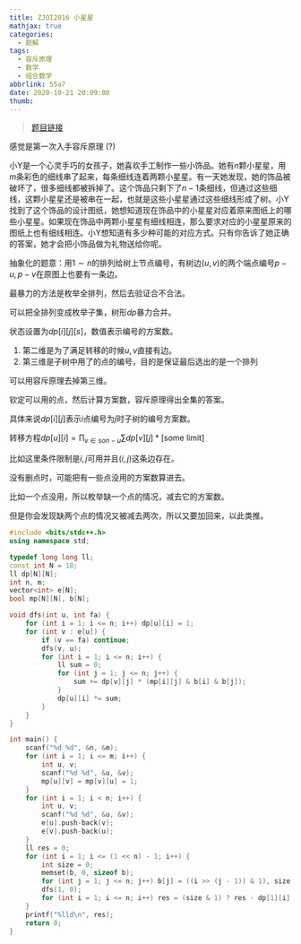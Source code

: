 ```yaml
---
title: ZJOI2016 小星星
mathjax: true
categories:
  - 题解
tags:
  - 容斥原理
  - 数学
  - 组合数学
abbrlink: 55a7
date: 2020-10-21 20:09:00
thumb:
---
```



> [题目链接](https://loj.ac/problem/2091)

感觉是第一次入手容斥原理 (?)  


小Y是一个心灵手巧的女孩子，她喜欢手工制作一些小饰品。她有$n$颗小星星，用$m$条彩色的细线串了起来，每条细线连着两颗小星星。有一天她发现，她的饰品被破坏了，很多细线都被拆掉了。这个饰品只剩下了$n−1$条细线，但通过这些细线，这颗小星星还是被串在一起，也就是这些小星星通过这些细线形成了树。小Y找到了这个饰品的设计图纸，她想知道现在饰品中的小星星对应着原来图纸上的哪些小星星。如果现在饰品中两颗小星星有细线相连，那么要求对应的小星星原来的图纸上也有细线相连。小Y想知道有多少种可能的对应方式。只有你告诉了她正确的答案，她才会把小饰品做为礼物送给你呢。



抽象化的题意：用$1\sim n$的排列给树上节点编号，有树边$(u,v)$的两个端点编号$p-u,p-v$在原图上也要有一条边。 

最暴力的方法是枚举全排列，然后去验证合不合法。  

可以把全排列变成枚举子集，树形$dp$暴力合并。  

状态设置为$dp[i][j][s]$，数值表示编号的方案数。

1. 第二维是为了满足转移的时候$u,v$直接有边。
2. 第三维是子树中用了的点的编号，目的是保证最后选出的是一个排列



可以用容斥原理去掉第三维。

钦定可以用的点，然后计算方案数，容斥原理得出全集的答案。

具体来说$dp[i][j]$表示$i$点编号为$j$时子树的编号方案数。

转移方程$dp[u][i]=\prod_{v\in son-u}\sum dp[v][j]*[\text{some limit}]$

比如这里条件限制是$i,j$可用并且$(i,j)$这条边存在。

没有删点时，可能把有一些点没用的方案数算进去。

比如一个点没用，所以枚举缺一个点的情况，减去它的方案数。

但是你会发现缺两个点的情况又被减去两次，所以又要加回来，以此类推。



```cpp
#include <bits/stdc++.h>
using namespace std;

typedef long long ll;
const int N = 18;
ll dp[N][N];
int n, m;
vector<int> e[N];
bool mp[N][N], b[N];

void dfs(int u, int fa) {
	for (int i = 1; i <= n; i++) dp[u][i] = 1;
	for (int v : e[u]) {
		if (v == fa) continue;
		dfs(v, u);
		for (int i = 1; i <= n; i++) {
			ll sum = 0;
			for (int j = 1; j <= n; j++) {
                sum += dp[v][j] * (mp[i][j] & b[i] & b[j]);
			}
			dp[u][i] *= sum;
		}
	}
}

int main() {
    scanf("%d %d", &n, &m);
    for (int i = 1; i <= m; i++) {
    	int u, v;
    	scanf("%d %d", &u, &v);
        mp[u][v] = mp[v][u] = 1;
    }
    for (int i = 1; i < n; i++) {
    	int u, v;
    	scanf("%d %d", &u, &v);
    	e[u].push-back(v);
    	e[v].push-back(u);
    }
    ll res = 0;
    for (int i = 1; i <= (1 << n) - 1; i++) {
    	int size = 0;
    	memset(b, 0, sizeof b);
        for (int j = 1; j <= n; j++) b[j] = ((i >> (j - 1)) & 1), size += !b[j];
        dfs(1, 0);
        for (int i = 1; i <= n; i++) res = (size & 1) ? res - dp[1][i] : res + dp[1][i];
    }
    printf("%lld\n", res);
    return 0;
}
```

